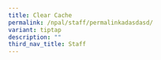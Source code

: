 ```yaml
---
title: Clear Cache
permalink: /npal/staff/permalinkadasdasd/
variant: tiptap
description: ""
third_nav_title: Staff
---
```

